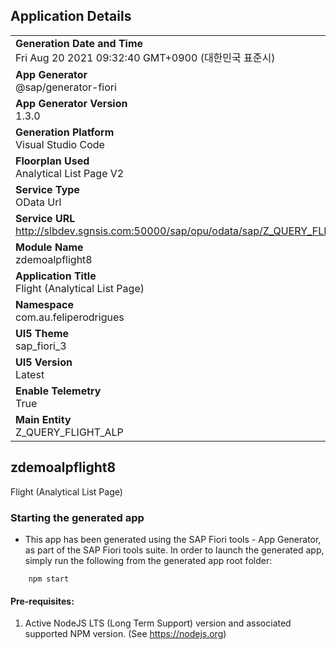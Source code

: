 ## Application Details
|               |
| ------------- |
|**Generation Date and Time**<br>Fri Aug 20 2021 09:32:40 GMT+0900 (대한민국 표준시)|
|**App Generator**<br>@sap/generator-fiori|
|**App Generator Version**<br>1.3.0|
|**Generation Platform**<br>Visual Studio Code|
|**Floorplan Used**<br>Analytical List Page V2|
|**Service Type**<br>OData Url|
|**Service URL**<br>http://slbdev.sgnsis.com:50000/sap/opu/odata/sap/Z_QUERY_FLIGHT_ALP_CDS/
|**Module Name**<br>zdemoalpflight8|
|**Application Title**<br>Flight (Analytical List Page)|
|**Namespace**<br>com.au.feliperodrigues|
|**UI5 Theme**<br>sap_fiori_3|
|**UI5 Version**<br>Latest|
|**Enable Telemetry**<br>True|
|**Main Entity**<br>Z_QUERY_FLIGHT_ALP|

## zdemoalpflight8

Flight (Analytical List Page)

### Starting the generated app

-   This app has been generated using the SAP Fiori tools - App Generator, as part of the SAP Fiori tools suite.  In order to launch the generated app, simply run the following from the generated app root folder:

```
    npm start
```

#### Pre-requisites:

1. Active NodeJS LTS (Long Term Support) version and associated supported NPM version.  (See https://nodejs.org)


